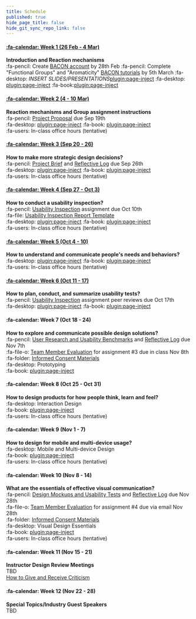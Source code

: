 ```yaml
---
title: Schedule
published: true
hide_page_title: false
hide_git_sync_repo_link: false
---
```


#### [:fa-calendar: Week 1 (26 Feb - 4 Mar)](/home/unit-01)
**Introduction and Reaction mechanisms**  
:fa-pencil: Create [BACON account](https://learnbacon.com/) by 28th Feb
:fa-pencil: Complete "Functional Groups" and "Aromaticity" [BACON tutorials](https://learnbacon.com/) by 5th March
:fa-desktop: _INSERT SLIDES/PRESENTATIONS_[plugin:page-inject](/slides/unit-01-1?template=swipedecklinkonly)
:fa-desktop: [plugin:page-inject](/slides/unit-01-2?template=swipedecklinkonly)
:fa-book:[plugin:page-inject](/required-readings/unit-01?template=embedlycardlinkonly)  

#### [:fa-calendar: Week 2 (4 - 10 Mar)](/home/unit-02)
**Reaction mechanisms and Group assignment instructions**  
:fa-pencil: [Project Proposal](https://canvas.sfu.ca/courses/36662/assignments/267529) due Sep 19th  
:fa-desktop: [plugin:page-inject](/slides/unit-02?template=swipedecklinkonly)
:fa-book: [plugin:page-inject](/required-readings/unit-02?template=embedlycardlinkonly)  
:fa-users: In-class office hours (tentative)  

#### [:fa-calendar: Week 3 (Sep 20 - 26)](/home/unit-03)
**How to make more strategic design decisions?**   
:fa-pencil: [Project Brief](https://canvas.sfu.ca/courses/36662/assignments/267543) and [Reflective Log](https://canvas.sfu.ca/courses/36662/assignments/267544) due Sep 26th  
:fa-desktop: [plugin:page-inject](/slides/unit-03?template=swipedecklinkonly)
:fa-book: [plugin:page-inject](/required-readings/unit-03?template=embedlycardlinkonly)  
:fa-users: In-class office hours (tentative)  

#### [:fa-calendar: Week 4 (Sep 27 - Oct 3)](/home/unit-04)
**How to conduct a usability inspection?**   
:fa-pencil: [Usability Inspection](https://canvas.sfu.ca/courses/36662/assignments/267545) assignment due Oct 10th  
:fa-file: [Usability Inspection Report Template](https://canvas.sfu.ca/courses/36662/files/folder/Handouts/Usability%20Inspection%20Report%20Template)  
:fa-desktop: [plugin:page-inject](/slides/unit-04?template=swipedecklinkonly)
:fa-book: [plugin:page-inject](/required-readings/unit-04?template=embedlycardlinkonly)  
:fa-users: In-class office hours (tentative)  

#### [:fa-calendar: Week 5 (Oct 4 - 10)](/home/unit-05)
**How to understand and communicate people's needs and behaviors?**   
:fa-desktop: [plugin:page-inject](/slides/unit-05?template=swipedecklinkonly)
:fa-book: [plugin:page-inject](/required-readings/unit-05?template=embedlycardlinkonly)  
:fa-users: In-class office hours (tentative)  <br>

#### [:fa-calendar: Week 6 (Oct 11 - 17)](/home/unit-06)
**How to plan, conduct, and summarize usability tests?**  
:fa-pencil: [Usability Inspection](https://canvas.sfu.ca/courses/36662/assignments/267545) assignment peer reviews due Oct 17th  
:fa-desktop: [plugin:page-inject](/slides/unit-06?template=swipedecklinkonly)
:fa-book: [plugin:page-inject](/required-readings/unit-06?template=embedlycardlinkonly)  

#### :fa-calendar: Week 7 (Oct 18 - 24)
**How to explore and communicate possible design solutions?**  
:fa-pencil: [User Research and Usability Benchmarks](https://canvas.sfu.ca/courses/36662/assignments/267546) and [Reflective Log](https://canvas.sfu.ca/courses/36662/assignments/267547) due Nov 7th  
:fa-file-o: [Team Member Evaluation](https://canvas.sfu.ca/courses/36662/files/folder/Handouts/Team%20Member%20Evaluations) for assignment #3 due in class Nov 8th   
:fa-folder: [Informed Consent Materials](https://canvas.sfu.ca/courses/36662/files/folder/Informed%20Consent)  
:fa-desktop: Prototyping  
:fa-book: [plugin:page-inject](/required-readings/unit-07?template=embedlycardlinkonly)

#### :fa-calendar: Week 8 (Oct 25 - Oct 31)
**How to design products for how people think, learn and feel?**  
:fa-desktop: Interaction Design  
:fa-book: [plugin:page-inject](/required-readings/unit-08?template=embedlycardlinkonly)  
:fa-users: In-class office hours (tentative)  

#### :fa-calendar: Week 9 (Nov 1 - 7)
**How to design for mobile and multi-device usage?**  
:fa-desktop: Mobile and Multi-device Design  
:fa-book: [plugin:page-inject](/required-readings/unit-09?template=embedlycardlinkonly)  
:fa-users: In-class office hours (tentative)  

#### :fa-calendar: Week 10 (Nov 8 - 14)
**What are the essentials of effective visual communication?**   
:fa-pencil: [Design Mockups and Usability Tests](https://canvas.sfu.ca/courses/36662/assignments/267540) and [Reflective Log](https://canvas.sfu.ca/courses/36662/assignments/267541) due Nov 28th  
:fa-file-o: [Team Member Evaluation](https://canvas.sfu.ca/courses/36662/files/folder/Handouts/Team%20Member%20Evaluations) for assignment #4 due via email Nov 28th  
:fa-folder: [Informed Consent Materials](https://canvas.sfu.ca/courses/36662/files/folder/Informed%20Consent)  
:fa-desktop: Visual Design Essentials  
:fa-book: [plugin:page-inject](/required-readings/unit-10?template=embedlycardlinkonly)   
:fa-users: In-class office hours (tentative)  

#### :fa-calendar: Week 11 (Nov 15 - 21)
**Instructor Design Review Meetings**  
TBD  
<i class="fa fa-book" aria-hidden="true"></i> [How to Give and Receive Criticism](http://scottberkun.com/essays/35-how-to-give-and-receive-criticism/)   

#### :fa-calendar: Week 12 (Nov 22 - 28)
**Special Topics/Industry Guest Speakers**  
TBD  
